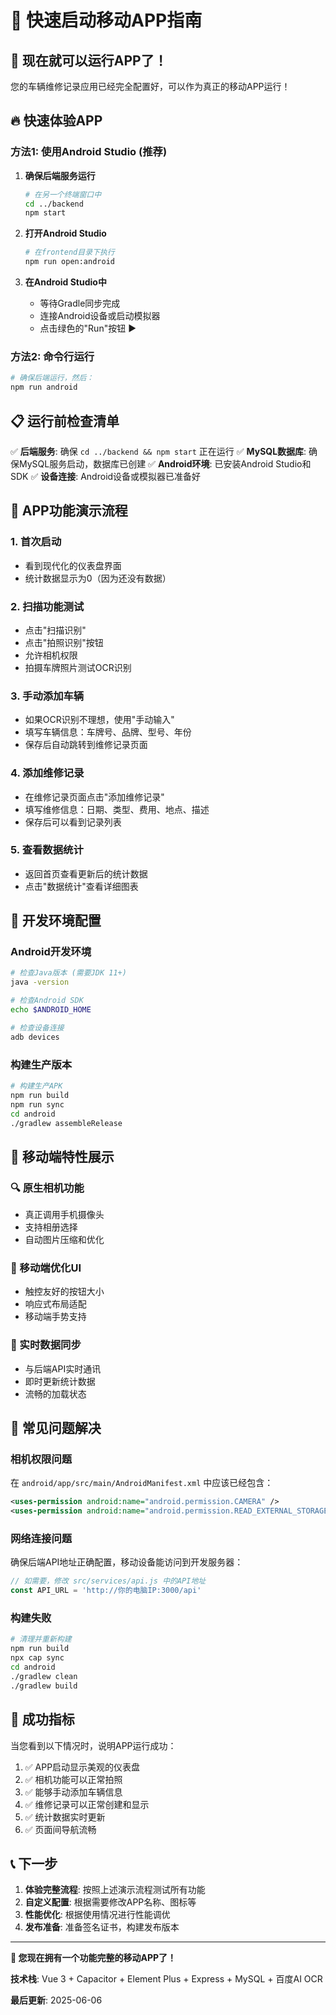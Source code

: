 # 🚀 快速启动移动APP指南

## 📱 现在就可以运行APP了！

您的车辆维修记录应用已经完全配置好，可以作为真正的移动APP运行！

## 🔥 快速体验APP

### 方法1: 使用Android Studio (推荐)

1. **确保后端服务运行**
   ```bash
   # 在另一个终端窗口中
   cd ../backend
   npm start
   ```

2. **打开Android Studio**
   ```bash
   # 在frontend目录下执行
   npm run open:android
   ```

3. **在Android Studio中**
   - 等待Gradle同步完成
   - 连接Android设备或启动模拟器
   - 点击绿色的"Run"按钮 ▶️

### 方法2: 命令行运行

```bash
# 确保后端运行，然后：
npm run android
```

## 📋 运行前检查清单

✅ **后端服务**: 确保 `cd ../backend && npm start` 正在运行
✅ **MySQL数据库**: 确保MySQL服务启动，数据库已创建
✅ **Android环境**: 已安装Android Studio和SDK
✅ **设备连接**: Android设备或模拟器已准备好

## 🎯 APP功能演示流程

### 1. 首次启动
- 看到现代化的仪表盘界面
- 统计数据显示为0（因为还没有数据）

### 2. 扫描功能测试
- 点击"扫描识别"
- 点击"拍照识别"按钮
- 允许相机权限
- 拍摄车牌照片测试OCR识别

### 3. 手动添加车辆
- 如果OCR识别不理想，使用"手动输入"
- 填写车辆信息：车牌号、品牌、型号、年份
- 保存后自动跳转到维修记录页面

### 4. 添加维修记录
- 在维修记录页面点击"添加维修记录"
- 填写维修信息：日期、类型、费用、地点、描述
- 保存后可以看到记录列表

### 5. 查看数据统计
- 返回首页查看更新后的统计数据
- 点击"数据统计"查看详细图表

## 🔧 开发环境配置

### Android开发环境
```bash
# 检查Java版本 (需要JDK 11+)
java -version

# 检查Android SDK
echo $ANDROID_HOME

# 检查设备连接
adb devices
```

### 构建生产版本
```bash
# 构建生产APK
npm run build
npm run sync
cd android
./gradlew assembleRelease
```

## 📱 移动端特性展示

### 🔍 原生相机功能
- 真正调用手机摄像头
- 支持相册选择
- 自动图片压缩和优化

### 🎨 移动端优化UI
- 触控友好的按钮大小
- 响应式布局适配
- 移动端手势支持

### 🔄 实时数据同步
- 与后端API实时通讯
- 即时更新统计数据
- 流畅的加载状态

## 🚨 常见问题解决

### 相机权限问题
在 `android/app/src/main/AndroidManifest.xml` 中应该已经包含：
```xml
<uses-permission android:name="android.permission.CAMERA" />
<uses-permission android:name="android.permission.READ_EXTERNAL_STORAGE" />
```

### 网络连接问题
确保后端API地址正确配置，移动设备能访问到开发服务器：
```javascript
// 如需要，修改 src/services/api.js 中的API地址
const API_URL = 'http://你的电脑IP:3000/api'
```

### 构建失败
```bash
# 清理并重新构建
npm run build
npx cap sync
cd android
./gradlew clean
./gradlew build
```

## 🎉 成功指标

当您看到以下情况时，说明APP运行成功：

1. ✅ APP启动显示美观的仪表盘
2. ✅ 相机功能可以正常拍照
3. ✅ 能够手动添加车辆信息
4. ✅ 维修记录可以正常创建和显示
5. ✅ 统计数据实时更新
6. ✅ 页面间导航流畅

## 📞 下一步

1. **体验完整流程**: 按照上述演示流程测试所有功能
2. **自定义配置**: 根据需要修改APP名称、图标等
3. **性能优化**: 根据使用情况进行性能调优
4. **发布准备**: 准备签名证书，构建发布版本

---

**🎯 您现在拥有一个功能完整的移动APP了！**

**技术栈**: Vue 3 + Capacitor + Element Plus + Express + MySQL + 百度AI OCR

**最后更新**: 2025-06-06 